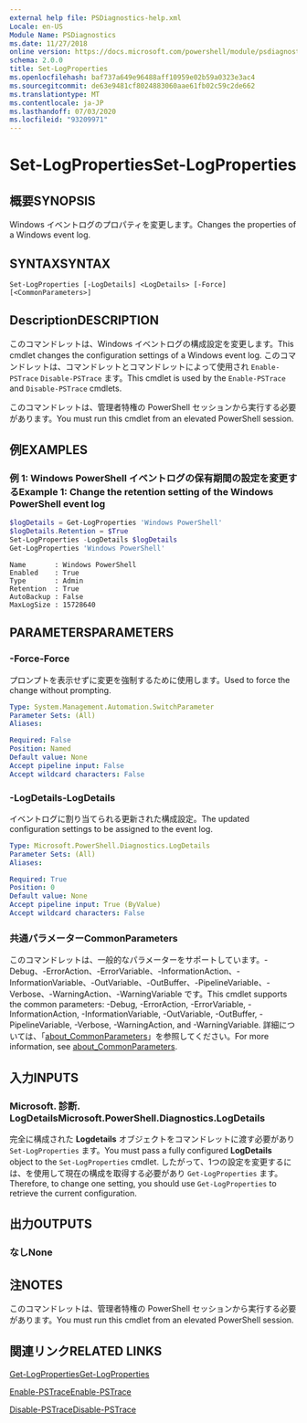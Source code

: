 ```yaml
---
external help file: PSDiagnostics-help.xml
Locale: en-US
Module Name: PSDiagnostics
ms.date: 11/27/2018
online version: https://docs.microsoft.com/powershell/module/psdiagnostics/set-logproperties?view=powershell-7&WT.mc_id=ps-gethelp
schema: 2.0.0
title: Set-LogProperties
ms.openlocfilehash: baf737a649e96488aff10959e02b59a0323e3ac4
ms.sourcegitcommit: de63e9481cf8024883060aae61fb02c59c2de662
ms.translationtype: MT
ms.contentlocale: ja-JP
ms.lasthandoff: 07/03/2020
ms.locfileid: "93209971"
---
```

# <span data-ttu-id="a5305-102">Set-LogProperties</span><span class="sxs-lookup"><span data-stu-id="a5305-102">Set-LogProperties</span></span>

## <span data-ttu-id="a5305-103">概要</span><span class="sxs-lookup"><span data-stu-id="a5305-103">SYNOPSIS</span></span>
<span data-ttu-id="a5305-104">Windows イベントログのプロパティを変更します。</span><span class="sxs-lookup"><span data-stu-id="a5305-104">Changes the properties of a Windows event log.</span></span>

## <span data-ttu-id="a5305-105">SYNTAX</span><span class="sxs-lookup"><span data-stu-id="a5305-105">SYNTAX</span></span>

```
Set-LogProperties [-LogDetails] <LogDetails> [-Force] [<CommonParameters>]
```

## <span data-ttu-id="a5305-106">Description</span><span class="sxs-lookup"><span data-stu-id="a5305-106">DESCRIPTION</span></span>

<span data-ttu-id="a5305-107">このコマンドレットは、Windows イベントログの構成設定を変更します。</span><span class="sxs-lookup"><span data-stu-id="a5305-107">This cmdlet changes the configuration settings of a Windows event log.</span></span> <span data-ttu-id="a5305-108">このコマンドレットは、コマンドレットとコマンドレットによって使用され `Enable-PSTrace` `Disable-PSTrace` ます。</span><span class="sxs-lookup"><span data-stu-id="a5305-108">This cmdlet is used by the `Enable-PSTrace` and `Disable-PSTrace` cmdlets.</span></span>

<span data-ttu-id="a5305-109">このコマンドレットは、管理者特権の PowerShell セッションから実行する必要があります。</span><span class="sxs-lookup"><span data-stu-id="a5305-109">You must run this cmdlet from an elevated PowerShell session.</span></span>

## <span data-ttu-id="a5305-110">例</span><span class="sxs-lookup"><span data-stu-id="a5305-110">EXAMPLES</span></span>

### <span data-ttu-id="a5305-111">例 1: Windows PowerShell イベントログの保有期間の設定を変更する</span><span class="sxs-lookup"><span data-stu-id="a5305-111">Example 1: Change the retention setting of the Windows PowerShell event log</span></span>

```powershell
$logDetails = Get-LogProperties 'Windows PowerShell'
$logDetails.Retention = $True
Set-LogProperties -LogDetails $logDetails
Get-LogProperties 'Windows PowerShell'
```

```Output
Name       : Windows PowerShell
Enabled    : True
Type       : Admin
Retention  : True
AutoBackup : False
MaxLogSize : 15728640
```

## <span data-ttu-id="a5305-112">PARAMETERS</span><span class="sxs-lookup"><span data-stu-id="a5305-112">PARAMETERS</span></span>

### <span data-ttu-id="a5305-113">-Force</span><span class="sxs-lookup"><span data-stu-id="a5305-113">-Force</span></span>

<span data-ttu-id="a5305-114">プロンプトを表示せずに変更を強制するために使用します。</span><span class="sxs-lookup"><span data-stu-id="a5305-114">Used to force the change without prompting.</span></span>

```yaml
Type: System.Management.Automation.SwitchParameter
Parameter Sets: (All)
Aliases:

Required: False
Position: Named
Default value: None
Accept pipeline input: False
Accept wildcard characters: False
```

### <span data-ttu-id="a5305-115">-LogDetails</span><span class="sxs-lookup"><span data-stu-id="a5305-115">-LogDetails</span></span>

<span data-ttu-id="a5305-116">イベントログに割り当てられる更新された構成設定。</span><span class="sxs-lookup"><span data-stu-id="a5305-116">The updated configuration settings to be assigned to the event log.</span></span>

```yaml
Type: Microsoft.PowerShell.Diagnostics.LogDetails
Parameter Sets: (All)
Aliases:

Required: True
Position: 0
Default value: None
Accept pipeline input: True (ByValue)
Accept wildcard characters: False
```

### <span data-ttu-id="a5305-117">共通パラメーター</span><span class="sxs-lookup"><span data-stu-id="a5305-117">CommonParameters</span></span>

<span data-ttu-id="a5305-118">このコマンドレットは、一般的なパラメーターをサポートしています。-Debug、-ErrorAction、-ErrorVariable、-InformationAction、-InformationVariable、-OutVariable、-OutBuffer、-PipelineVariable、-Verbose、-WarningAction、-WarningVariable です。</span><span class="sxs-lookup"><span data-stu-id="a5305-118">This cmdlet supports the common parameters: -Debug, -ErrorAction, -ErrorVariable, -InformationAction, -InformationVariable, -OutVariable, -OutBuffer, -PipelineVariable, -Verbose, -WarningAction, and -WarningVariable.</span></span> <span data-ttu-id="a5305-119">詳細については、「[about_CommonParameters](https://go.microsoft.com/fwlink/?LinkID=113216)」を参照してください。</span><span class="sxs-lookup"><span data-stu-id="a5305-119">For more information, see [about_CommonParameters](https://go.microsoft.com/fwlink/?LinkID=113216).</span></span>

## <span data-ttu-id="a5305-120">入力</span><span class="sxs-lookup"><span data-stu-id="a5305-120">INPUTS</span></span>

### <span data-ttu-id="a5305-121">Microsoft. 診断. LogDetails</span><span class="sxs-lookup"><span data-stu-id="a5305-121">Microsoft.PowerShell.Diagnostics.LogDetails</span></span>

<span data-ttu-id="a5305-122">完全に構成された **Logdetails** オブジェクトをコマンドレットに渡す必要があり `Set-LogProperties` ます。</span><span class="sxs-lookup"><span data-stu-id="a5305-122">You must pass a fully configured **LogDetails** object to the `Set-LogProperties` cmdlet.</span></span>
<span data-ttu-id="a5305-123">したがって、1つの設定を変更するには、を使用して現在の構成を取得する必要があり `Get-LogProperties` ます。</span><span class="sxs-lookup"><span data-stu-id="a5305-123">Therefore, to change one setting, you should use `Get-LogProperties` to retrieve the current configuration.</span></span>

## <span data-ttu-id="a5305-124">出力</span><span class="sxs-lookup"><span data-stu-id="a5305-124">OUTPUTS</span></span>

### <span data-ttu-id="a5305-125">なし</span><span class="sxs-lookup"><span data-stu-id="a5305-125">None</span></span>

## <span data-ttu-id="a5305-126">注</span><span class="sxs-lookup"><span data-stu-id="a5305-126">NOTES</span></span>

<span data-ttu-id="a5305-127">このコマンドレットは、管理者特権の PowerShell セッションから実行する必要があります。</span><span class="sxs-lookup"><span data-stu-id="a5305-127">You must run this cmdlet from an elevated PowerShell session.</span></span>

## <span data-ttu-id="a5305-128">関連リンク</span><span class="sxs-lookup"><span data-stu-id="a5305-128">RELATED LINKS</span></span>

[<span data-ttu-id="a5305-129">Get-LogProperties</span><span class="sxs-lookup"><span data-stu-id="a5305-129">Get-LogProperties</span></span>](Get-LogProperties.md)

[<span data-ttu-id="a5305-130">Enable-PSTrace</span><span class="sxs-lookup"><span data-stu-id="a5305-130">Enable-PSTrace</span></span>](Enable-PSTrace.md)

[<span data-ttu-id="a5305-131">Disable-PSTrace</span><span class="sxs-lookup"><span data-stu-id="a5305-131">Disable-PSTrace</span></span>](Disable-PSTrace.md)
